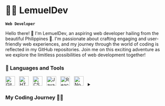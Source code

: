 # 🏄‍♂️ LemuelDev

**`Web Developer`**

Hello there! 👋 I'm LemuelDev, an aspiring web developer hailing from the beautiful Philippines 🌴. I'm passionate about crafting engaging and user-friendly web experiences, and my journey through the world of coding is reflected in my GitHub repositories. Join me on this exciting adventure as we explore the limitless possibilities of web development together!

### 🧰 Languages and Tools

<img align="left" alt="Git" width="30px" style="padding-right:10px;" src="https://cdn.jsdelivr.net/gh/devicons/devicon/icons/git/git-original.svg" />
<img align="left" alt="HTML" width="30px" style="padding-right:10px;" src="https://cdn.jsdelivr.net/gh/devicons/devicon/icons/html5/html5-plain.svg" />
<img align="left" alt="CSS" width="30px" style="padding-right:10px;" src="https://cdn.jsdelivr.net/gh/devicons/devicon/icons/css3/css3-plain.svg" />
<img align="left" alt="JavaScript" width="30px" style="padding-right:10px;" src="https://cdn.jsdelivr.net/gh/devicons/devicon/icons/javascript/javascript-plain.svg" />
<img align="left" alt="React" width="30px" style="padding-right:10px;" src="https://cdn.jsdelivr.net/gh/devicons/devicon/icons/react/react-original.svg" />
<img align="left" alt="NodeJS" width="30px" style="padding-right:10px;" src="https://cdn.jsdelivr.net/gh/devicons/devicon/icons/nodejs/nodejs-original.svg" />
<br />

<details>
 <summary><h3>My Coding Journey 👨‍💻</h3></summary>
   I started my coding journey as a naive information technology student with a passion to learn everything I could about this programming world. Back in the days where I started before my first year of college and the basics of web. I spent countless hours learning the basics and pre-requisites of those famous libraries and frameworks in my freshman year. Now, as of 2023 and currently a second-year student is more focus on building full stack web applications and a unique user-interface with Javascript frameworks that includes React, NodeJS, ExpressJS, and MongoDB or what they call the MERN Stack. Thank you for visiting my profile and I hope to work with you soon!!!



